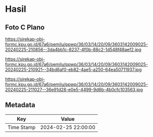 # Hasil

## Foto C Plano

https://sirekap-obj-formc.kpu.go.id/67a6/pemilu/ppwp/36/03/14/20/09/3603142009025-20240225-210856--3da4bb1c-8237-4f0b-88c2-1d548f48aef2.jpg

https://sirekap-obj-formc.kpu.go.id/67a6/pemilu/ppwp/36/03/14/20/09/3603142009025-20240225-210921--34bd6af0-eb82-4ae5-a250-64ea50711937.jpg

https://sirekap-obj-formc.kpu.go.id/67a6/pemilu/ppwp/36/03/14/20/09/3603142009025-20240225-211027--36e91d28-e0e5-4499-9d6b-4b0cfc103563.jpg


## Metadata

| Key        | Value               |
| ---------- | ------------------- |
| Time Stamp | 2024-02-25 22:00:00 |



